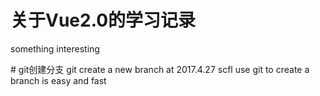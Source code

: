 <h1>关于Vue2.0的学习记录</h1>
<p>something interesting</p>
# git创建分支
git create a new branch at 2017.4.27 scfl
 use git to create a branch is easy and fast